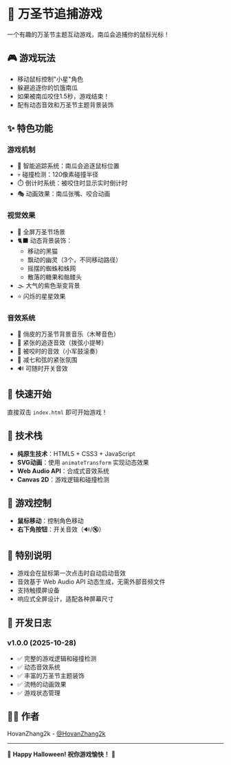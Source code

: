 # 🎃 万圣节追捕游戏

一个有趣的万圣节主题互动游戏，南瓜会追捕你的鼠标光标！

## 🎮 游戏玩法

- 移动鼠标控制"小星"角色
- 躲避追逐你的饥饿南瓜
- 如果被南瓜咬住1.5秒，游戏结束！
- 配有动态音效和万圣节主题背景装饰

## ✨ 特色功能

### 游戏机制
- 🎯 智能追踪系统：南瓜会追逐鼠标位置
- 💀 碰撞检测：120像素碰撞半径
- ⏱️ 倒计时系统：被咬住时显示实时倒计时
- 🎭 动画效果：南瓜张嘴、咬合动画

### 视觉效果
- 🌙 全屏万圣节场景
- 🐈‍⬛ 动态背景装饰：
  - 移动的黑猫
  - 飘动的幽灵（3个，不同移动路径）
  - 摇摆的蜘蛛和蛛网
  - 散落的糖果和骷髅头
- 🌫️ 大气的紫色渐变背景
- ⭐ 闪烁的星星效果

### 音效系统
- 🎵 俏皮的万圣节背景音乐（木琴音色）
- 🎻 紧张的追逐音效（拨弦小提琴）
- 🥁 被咬时的音效（小军鼓滚奏）
- 🎹 减七和弦的紧张氛围
- 🔊 可随时开关音效

## 🚀 快速开始

直接双击 `index.html` 即可开始游戏！

## 🎨 技术栈

- **纯原生技术**：HTML5 + CSS3 + JavaScript
- **SVG动画**：使用 `animateTransform` 实现动态效果
- **Web Audio API**：合成式音效系统
- **Canvas 2D**：游戏逻辑和碰撞检测

## 🎯 游戏控制

- **鼠标移动**：控制角色移动
- **右下角按钮**：开关音效（🔊/🔇）

## 🌟 特别说明

- 游戏会在鼠标第一次点击时自动启动音效
- 音效基于 Web Audio API 动态生成，无需外部音频文件
- 支持触摸屏设备
- 响应式全屏设计，适配各种屏幕尺寸

## 📝 开发日志

### v1.0.0 (2025-10-28)
- ✅ 完整的游戏逻辑和碰撞检测
- ✅ 动态音效系统
- ✅ 丰富的万圣节主题装饰
- ✅ 流畅的动画效果
- ✅ 游戏状态管理

## 👨‍💻 作者

HovanZhang2k - [@HovanZhang2k](https://github.com/HovanZhang2k)

---

🎃 **Happy Halloween! 祝你游戏愉快！** 🎃

